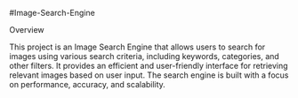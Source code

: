 #Image-Search-Engine

Overview

This project is an Image Search Engine that allows users to search for images using various search criteria, including keywords, categories, and other filters. It provides an efficient and user-friendly interface for retrieving relevant images based on user input. The search engine is built with a focus on performance, accuracy, and scalability.
